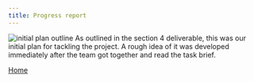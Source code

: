 ```yaml
---
title: Progress report
--- 
```


![initial plan outline](/ENG1-Team4/docs/assets/gantt_initial.png) As outlined in the section 4 deliverable, this was our initial plan for tackling the project. A rough idea of it was developed immediately after the team got together and read the task brief.
  

[Home](https://beep-boop-boop.github.io/ENG1-Team4/)
